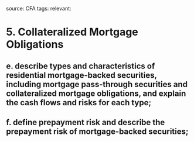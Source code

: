 source: CFA
tags: 
relevant: 

# 5. Collateralized Mortgage Obligations

## e. describe types and characteristics of residential mortgage-backed securities, including mortgage pass-through securities and collateralized mortgage obligations, and explain the cash flows and risks for each type;
## f. define prepayment risk and describe the prepayment risk of mortgage-backed securities;

